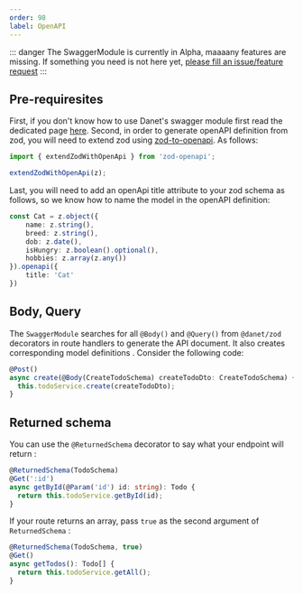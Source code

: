 ```yaml
---
order: 98
label: OpenAPI
---
```


::: danger
The SwaggerModule is currently in Alpha, maaaany features are missing. If something you need is not here yet, [please fill an issue/feature request](https://github.com/Savory/Danet-Swagger/issues)
:::


## Pre-requiresites

First, if you don't know how to use Danet's swagger module first read the dedicated page [here](/openapi/introduction).
Second, in order to generate openAPI definition from zod, you will need to extend zod using [zod-to-openapi](https://www.npmjs.com/package/@anatine/zod-openapi). As follows: 

```ts
import { extendZodWithOpenApi } from 'zod-openapi';

extendZodWithOpenApi(z);
```

Last, you will need to add an openApi title attribute to your zod schema as follows, so we know how to name the model in the openAPI definition:
```ts
const Cat = z.object({
    name: z.string(),
    breed: z.string(),
    dob: z.date(),
    isHungry: z.boolean().optional(),
    hobbies: z.array(z.any())
}).openapi({
    title: 'Cat'
})
```

## Body, Query

The `SwaggerModule` searches for all `@Body()` and `@Query()` from `@danet/zod` decorators in route handlers to generate the API document. It also creates corresponding model definitions . Consider the following code:

```ts
@Post()
async create(@Body(CreateTodoSchema) createTodoDto: CreateTodoSchema) {
  this.todoService.create(createTodoDto);
}
```

## Returned schema

You can use the `@ReturnedSchema` decorator to say what your endpoint will return :


```ts
@ReturnedSchema(TodoSchema)
@Get(':id')
async getById(@Param('id') id: string): Todo {
  return this.todoService.getById(id);
}
```

If your route returns an array, pass `true` as the second argument of `ReturnedSchema` : 


```ts
@ReturnedSchema(TodoSchema, true)
@Get()
async getTodos(): Todo[] {
  return this.todoService.getAll();
}
```